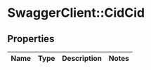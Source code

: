 # SwaggerClient::CidCid

## Properties
Name | Type | Description | Notes
------------ | ------------- | ------------- | -------------

